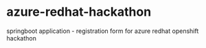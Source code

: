 # azure-redhat-hackathon
springboot application - registration form for azure redhat openshift hackathon
